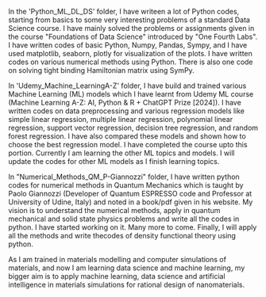 In the 'Python_ML_DL_DS' folder, I have writeen a lot of Python codes, starting from basics to some very interesting problems of a standard Data Science course. 
I have mainly solved the problems or assignments given in the course "Foundations of Data Science" introduced by "One Fourth Labs". I have written codes of basic 
Python, Numpy, Pandas, Sympy, and I have used matplotlib, seaborn, plotly for visualization of the plots. I have written codes on various numerical methods 
using Python. There is also one code on solving tight binding Hamiltonian matrix using SymPy. 

In 'Udemy_Machine_LearningA-Z' folder, I have build and trained various Machine Learning (ML) models which I have learnt from Udemy ML course 
(Machine Learning A-Z: AI, Python & R + ChatGPT Prize [2024]). I have written codes on data preprocessing and various regression models like 
simple linear regression, multiple linear regression, polynomial linear regression, support vector regression, decision tree regression, and random forest regression. 
I have also compared these models and shown how to choose the best regression model. I have completed the course upto this portion. Currently I am learning 
the other ML topics and models. I will update the codes for other ML models as I finish learning topics. 

In "Numerical_Methods_QM_P-Giannozzi" folder, I have written python codes for numerical methods in Quantum Mechanics which is taught by 
Paolo Giannozzi (Developer of Quantum ESPRESSO code and Professor at University of Udine, Italy) and noted in a book/pdf given in his website. 
My vision is to understand the numerical methods, apply in quantum mechanical and solid state physics problems and write all the codes in python. 
I have started working on it. Many more to come. Finally, I will apply all the methods and write thecodes of density functional theory using python. 

As I am trained in materials modelling and computer simulations of materials, and now I am learning data science and machine learning, my bigger aim is to apply machine learning,
 data science and artificial intelligence in materials simulations for rational design of nanomaterials.  
